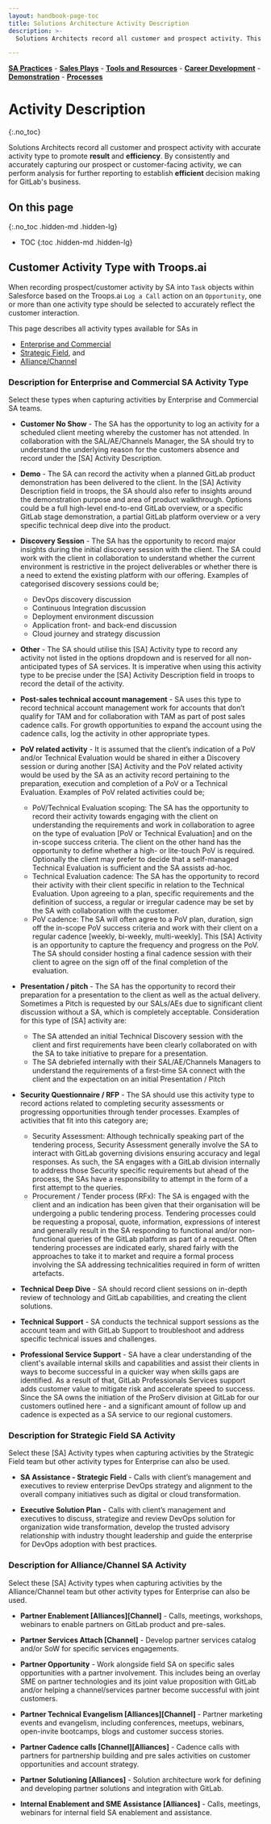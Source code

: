 ```yaml
---
layout: handbook-page-toc
title: Solutions Architecture Activity Description
description: >-
  Solutions Architects record all customer and prospect activity. This is activity description to guide the accurate capture.

---
```

[**SA Practices**](/handbook/customer-success/solutions-architects/sa-practices) - [**Sales Plays**](/handbook/customer-success/solutions-architects/sales-plays) - [**Tools and Resources**](/handbook/customer-success/solutions-architects/tools-and-resources) - [**Career Development**](/handbook/customer-success/solutions-architects/career-development) - [**Demonstration**](/handbook/customer-success/solutions-architects/demonstrations) - [**Processes**](/handbook/customer-success/solutions-architects/processes)

# Activity Description
{:.no_toc}

Solutions Architects record all customer and prospect activity with accurate activity type to promote **result** and **efficiency**. By consistently and accurately capturing our prospect or customer-facing activity, we can perform analysis for further reporting to establish **efficient** decision making for GitLab's business.

## On this page
{:.no_toc .hidden-md .hidden-lg}

- TOC
{:toc .hidden-md .hidden-lg}

## Customer Activity Type with Troops.ai

When recording prospect/customer activity by SA into `Task` objects within Salesforce based on the Troops.ai `Log a Call` action on an `Opportunity`, one or more than one activity type should be selected to accurately reflect the customer interaction. 

This page describes all activity types available for SAs in 
- [Enterprise and Commercial](/handbook/customer-success/solutions-architects/processes/activity-capture/activity-desc/#Description-for-Enterprise-and-Commercial-SA-Activity-Type) 
- [Strategic Field](/handbook/customer-success/solutions-architects/processes/activity-capture/activity-desc/#Description-for-Strategic-Field-SA-Activity), and
- [Alliance/Channel](/handbook/customer-success/solutions-architects/processes/activity-capture/activity-desc/#Description-for-Alliance/Channel-SA-Activity)


### Description for Enterprise and Commercial SA Activity Type

Select these types when capturing activities by Enterprise and Commercial SA teams.

- **Customer No Show** - The SA has the opportunity to log an activity for a scheduled client meeting whereby the customer has not attended. In collaboration with the SAL/AE/Channels Manager, the SA should try to understand the underlying reason for the customers absence and record under the [SA] Activity Description.

- **Demo** - The SA can record the activity when a planned GitLab product demonstration has been 
delivered to the client. In the [SA] Activity Description field in troops, the SA should 
also refer to insights around the demonstration purpose and area of product walkthrough. Options could be a full high-level end-to-end GitLab overview, or a specific GitLab stage demonstration, a partial GitLab platform overview or a very specific technical deep dive into the product.

- **Discovery Session** - The SA has the opportunity to record major insights during the initial discovery session with the client. The SA could work with the client in collaboration to understand whether the current environment is restrictive in the project deliverables or whether there is a need to extend the existing platform with our offering. Examples of categorised discovery sessions could be;
  * DevOps discovery discussion
  * Continuous Integration discussion
  * Deployment environment discussion
  * Application front- and back-end discussion
  * Cloud journey and strategy discussion

- **Other** - The SA should utilise this [SA] Activity type to record any activity not listed in the options dropdown and is reserved for all non-anticipated types of SA services. It is imperative when using this activity type to be precise under the [SA] Activity Description field in troops to record the detail of the activity. 

- **Post-sales technical account management** - SA uses this type to record technical account management work for accounts that don’t qualify for TAM and for collaboration with TAM as part of post sales cadence calls. For growth opportunities to expand the account using the cadence calls, log the activity in other appropriate types.

- **PoV related activity** - It is assumed that the client’s indication of a PoV and/or Technical Evaluation would be shared in either a Discovery session or during another [SA] Activity and the PoV related activity would be used by the SA as an activity record pertaining to the preparation, execution and completion of a PoV or a Technical Evaluation. Examples of PoV related activities could be;
  * PoV/Technical Evaluation scoping: The SA has the opportunity to record their activity towards engaging with the client on understanding the requirements and work in collaboration to agree on the type of evaluation [PoV or Technical Evaluation] and on the in-scope success criteria. The client on the other hand has the opportunity to define whether a high- or lite-touch PoV is required. Optionally the client may prefer to decide that a self-managed Technical Evaluation is sufficient and the SA assists ad-hoc.
  * Technical Evaluation cadence: The SA has the opportunity to record their activity with their client specific in relation to the Technical Evaluation. Upon agreeing to a plan, specific requirements and the definition of success, a regular or irregular cadence may be set by the SA with collaboration with the customer. 
  * PoV cadence: The SA will often agree to a PoV plan, duration, sign off the in-scope PoV success criteria and work with their client on a regular cadence [weekly, bi-weekly, multi-weekly]. This [SA] Activity is an opportunity to capture the frequency and progress on the PoV. The SA should consider hosting a final cadence session with their client to agree on the sign off of the final completion of the evaluation.

- **Presentation / pitch** - The SA has the opportunity to record their preparation for a presentation to the client as well as the actual delivery. Sometimes a Pitch is requested by our SALs/AEs due to significant client discussion without a SA, which is completely acceptable. Consideration for this type of [SA] activity are: 
  * The SA attended an initial Technical Discovery session with the client and first requirements have been clearly collaborated on with the SA to take initiative to prepare for a presentation.
  * The SA debriefed internally with their SAL/AE/Channels Managers to understand the requirements of a first-time SA connect with the client and the expectation on an initial Presentation / Pitch

- **Security Questionnaire / RFP** - The SA should use this activity type to record actions related to completing security assessments or progressing opportunities through tender processes. Examples of activities that fit into this category are;
  * Security Assessment: Although technically speaking part of the tendering process, Security Assessment generally involve the SA to interact with GitLab governing divisions ensuring accuracy and legal responses. As such, the SA engages with a GitLab division internally to address those Security specific requirements but ahead of the process, the SAs have a responsibility to attempt in the form of a first attempt to the queries.
  * Procurement / Tender process (RFx): The SA is engaged with the client and an indication has been given that their organisation will be undergoing a public tendering process. Tendering processes could be requesting a proposal, quote, information, expressions of interest and generally result in the SA responding to functional and/or non-functional queries of the GitLab platform as part of a request. Often tendering processes are indicated early, shared fairly with the approaches to take it to market and require a formal process involving the SA addressing technicalities required in form of written artefacts.  

- **Technical Deep Dive** - SA should record client sessions on in-depth review of technology and GitLab capabilities, and creating the client solutions.  

- **Technical Support** - SA conducts the technical support sessions as the account team and with GitLab Support to troubleshoot and address specific technical issues and challenges.

- **Professional Service Support** - SA have a clear understanding of the client's available internal skills and capabilities and assist their clients in ways to become successful in a quicker way when skills gaps are identified. As a result of that, GitLab Professionals Services support adds customer value to mitigate risk and accelerate speed to success. Since the SA owns the initiation of the ProServ division at GitLab for our customers outlined here - and a significant amount of follow up and cadence is expected as a SA service to our regional customers.  

### Description for Strategic Field SA Activity

Select these [SA] Activity types when capturing activities by the Strategic Field team but other activity types for Enterprise can also be used.

- **SA Assistance - Strategic Field** - Calls with client’s management and executives to review enterprise DevOps strategy and alignment to the overall company initiatives such as digital or cloud transformation.

- **Executive Solution Plan** - Calls with client’s management and executives to discuss, strategize and review DevOps solution for organization wide transformation, develop the trusted advisory relationship with industry thought leadership and guide the enterprise for DevOps adoption with best practices. 

### Description for Alliance/Channel SA Activity

Select these [SA] Activity types when capturing activities by the Alliance/Channel team but other activity types for Enterprise can also be used.

- **Partner Enablement [Alliances][Channel]** - Calls, meetings, workshops, webinars to enable partners on GitLab product and pre-sales.

- **Partner Services Attach [Channel]** - Develop partner services catalog and/or SoW for specific services engagements.

- **Partner Opportunity** - Work alongside field SA on specific sales opportunities with a partner involvement. This includes being an overlay SME on partner technologies and its joint value proposition with GitLab and/or helping a channel/services partner become successful with joint customers.

- **Partner Technical Evangelism [Alliances][Channel]** - Partner marketing events and evangelism, including conferences, meetups, webinars, open-invite bootcamps, blogs and customer success stories.

- **Partner Cadence calls [Channel][Alliances]** - Cadence calls with partners for partnership building and pre sales activities on customer opportunities and account strategy.  

- **Partner Solutioning [Alliances]** - Solution architecture work for defining and developing partner solutions and integration with GitLab.

- **Internal Enablement and SME Assistance [Alliances]** - Calls, meetings, webinars for internal field SA enablement and assistance.  
